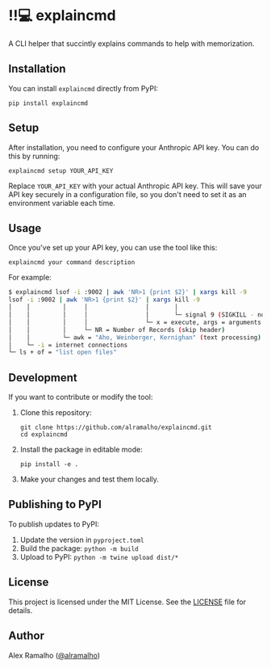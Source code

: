 # ‼💻 explaincmd

A CLI helper that succintly explains commands to help with memorization.

## Installation

You can install `explaincmd` directly from PyPI:

```
pip install explaincmd
```

## Setup

After installation, you need to configure your Anthropic API key. You can do this by running:

```
explaincmd setup YOUR_API_KEY
```

Replace `YOUR_API_KEY` with your actual Anthropic API key. This will save your API key securely in a configuration file, so you don't need to set it as an environment variable each time.

## Usage

Once you've set up your API key, you can use the tool like this:

```
explaincmd your command description
```

For example:

```bash
$ explaincmd lsof -i :9002 | awk 'NR>1 {print $2}' | xargs kill -9
lsof -i :9002 | awk 'NR>1 {print $2}' | xargs kill -9
│    │         │     │                │       │
│    │         │     │                │       └─ signal 9 (SIGKILL - no mercy)
│    │         │     │                └─ x = execute, args = arguments
│    │         │     └─ NR = Number of Records (skip header)
│    │         └─ awk = "Aho, Weinberger, Kernighan" (text processing)
│    └─ -i = internet connections
└─ ls + of = "list open files"
```


## Development

If you want to contribute or modify the tool:

1. Clone this repository:
   ```
   git clone https://github.com/alramalho/explaincmd.git
   cd explaincmd
   ```

2. Install the package in editable mode:
   ```
   pip install -e .
   ```

3. Make your changes and test them locally.

## Publishing to PyPI

To publish updates to PyPI:

1. Update the version in `pyproject.toml`
2. Build the package: `python -m build`
3. Upload to PyPI: `python -m twine upload dist/*`

## License

This project is licensed under the MIT License. See the [LICENSE](LICENSE.txt) file for details.

## Author

Alex Ramalho ([@alramalho](https://github.com/alramalho))
